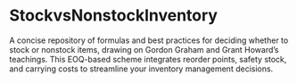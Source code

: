 # StockvsNonstockInventory
A concise repository of formulas and best practices for deciding whether to stock or nonstock items, drawing on Gordon Graham and Grant Howard’s teachings. This EOQ-based scheme integrates reorder points, safety stock, and carrying costs to streamline your inventory management decisions.
